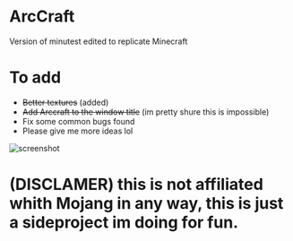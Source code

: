 # ArcCraft
Version of minutest edited to replicate Minecraft

# To add

* ~~Better textures~~ (added)
* ~~Add Arccraft to the window title~~ (im pretty shure this is impossible)
* Fix some common bugs found
* Please give me more ideas lol

![screenshot](https://github.com/arc360alt/ArcCraft/assets/155182753/d99f7043-c2ae-4d3d-bb89-26b0f37d5377)

# (DISCLAMER) this is not affiliated whith Mojang in any way, this is just a sideproject im doing for fun.
